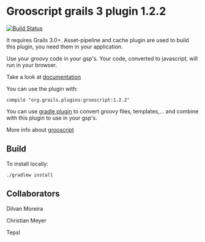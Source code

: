 Grooscript grails 3 plugin 1.2.2
===

[![Build Status](https://snap-ci.com/chiquitinxx/grooscript-grails3-plugin/branch/master/build_image)](https://snap-ci.com/chiquitinxx/grooscript-grails3-plugin/branch/master)

It requires Grails 3.0+. Asset-pipeline and cache plugin are used to build this plugin, you need 
them in your application.

Use your groovy code in your gsp's. Your code, converted to javascript, will run in your browser.

Take a look at [documentation](http://grooscript.org/grails3-plugin/)

You can use the plugin with:

    compile "org.grails.plugins:grooscript:1.2.2"

You can use [gradle plugin](https://github.com/chiquitinxx/grooscript-gradle-plugin) to convert groovy 
files, templates,... and combine with this plugin to use in your gsp's.

More info about [grooscript](http://grooscript.org/)

Build
---

To install locally:

    ./gradlew install

Collaborators
---
Dilvan Moreira

Christian Meyer

Tepsl
